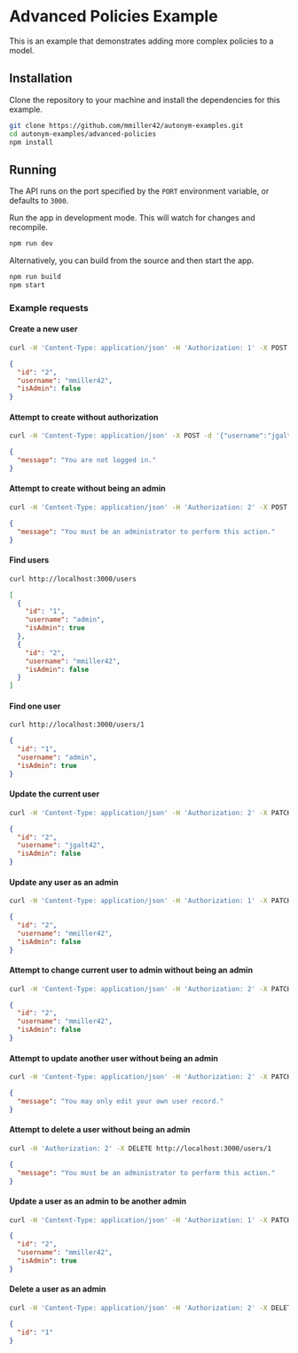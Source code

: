 # Advanced Policies Example

This is an example that demonstrates adding more complex policies to a model.

## Installation

Clone the repository to your machine and install the dependencies for this example.

```bash
git clone https://github.com/mmiller42/autonym-examples.git
cd autonym-examples/advanced-policies
npm install
```

## Running

The API runs on the port specified by the `PORT` environment variable, or defaults to `3000`.

Run the app in development mode. This will watch for changes and recompile.

```bash
npm run dev
```

Alternatively, you can build from the source and then start the app.

```bash
npm run build
npm start
```

### Example requests

#### Create a new user

```bash
curl -H 'Content-Type: application/json' -H 'Authorization: 1' -X POST -d '{"username":"mmiller42","password":"12345678"}' http://localhost:3000/users
```

```json
{
  "id": "2",
  "username": "mmiller42",
  "isAdmin": false
}
```

#### Attempt to create without authorization

```bash
curl -H 'Content-Type: application/json' -X POST -d '{"username":"jgalt42","password":"12345678"}' http://localhost:3000/users
```

```json
{
  "message": "You are not logged in."
}
```

#### Attempt to create without being an admin

```bash
curl -H 'Content-Type: application/json' -H 'Authorization: 2' -X POST -d '{"username":"jgalt42","password":"12345678"}' http://localhost:3000/users
```

```json
{
  "message": "You must be an administrator to perform this action."
}
```

#### Find users

```bash
curl http://localhost:3000/users
```

```json
[
  {
    "id": "1",
    "username": "admin",
    "isAdmin": true
  },
  {
    "id": "2",
    "username": "mmiller42",
    "isAdmin": false
  }
]
```

#### Find one user

```bash
curl http://localhost:3000/users/1
```
```json
{
  "id": "1",
  "username": "admin",
  "isAdmin": true
}
```

#### Update the current user

```bash
curl -H 'Content-Type: application/json' -H 'Authorization: 2' -X PATCH -d '{"username":"jgalt42"}' http://localhost:3000/users/2
```

```json
{
  "id": "2",
  "username": "jgalt42",
  "isAdmin": false
}
```

#### Update any user as an admin

```bash
curl -H 'Content-Type: application/json' -H 'Authorization: 1' -X PATCH -d '{"username":"mmiller42"}' http://localhost:3000/users/2
```

```json
{
  "id": "2",
  "username": "mmiller42",
  "isAdmin": false
}
```

#### Attempt to change current user to admin without being an admin

```bash
curl -H 'Content-Type: application/json' -H 'Authorization: 2' -X PATCH -d '{"isAdmin":true}' http://localhost:3000/users/2
```

```json
{
  "id": "2",
  "username": "mmiller42",
  "isAdmin": false
}
```

#### Attempt to update another user without being an admin

```bash
curl -H 'Content-Type: application/json' -H 'Authorization: 2' -X PATCH -d '{"password":"87654321"}' http://localhost:3000/users/1
```

```json
{
  "message": "You may only edit your own user record."
}
```

#### Attempt to delete a user without being an admin

```bash
curl -H 'Authorization: 2' -X DELETE http://localhost:3000/users/1
```

```json
{
  "message": "You must be an administrator to perform this action."
}
```

#### Update a user as an admin to be another admin

```bash
curl -H 'Content-Type: application/json' -H 'Authorization: 1' -X PATCH -d '{"isAdmin":true}' http://localhost:3000/users/2
```

```json
{
  "id": "2",
  "username": "mmiller42",
  "isAdmin": true
}
```

#### Delete a user as an admin

```bash
curl -H 'Content-Type: application/json' -H 'Authorization: 2' -X DELETE http://localhost:3000/users/1
```

```json
{
  "id": "1"
}
```
